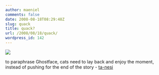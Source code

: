 ```yaml
---
author: maeniel
comments: false
date: 2008-08-18T08:29:48Z
slug: quack
title: quack?
url: /2008/08/18/quack/
wordpress_id: 142
---
```


[![](https://maeniel.files.wordpress.com/2008/08/5649440-lg.jpg)](https://maeniel.files.wordpress.com/2008/08/5649440-lg.jpg)

to paraphrase Ghostface, cats need to lay back and enjoy the moment, instead of pushing for the end of the story - [ta-nesi](http://ta-nehisicoates.theatlantic.com/)
